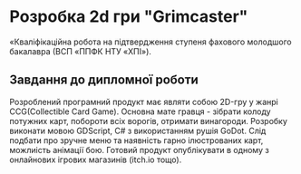 # Розробка 2d гри "Grimcaster"
«Кваліфікаційна робота на підтвердження ступеня фахового молодшого бакалавра (ВСП «ППФК НТУ «ХПІ»).
## Завдання до дипломної роботи
Розроблений програмний продукт має являти собою 2D-гру у жанрі CCG(Collectible Card Game). Основна мате гравця - зібрати колоду потужних карт, побороти всіх ворогів, отримати винагороди. Розробку виконати мовою GDScript, C# з використанням рушія GoDot. Слід подбати про зручне меню та наявність гарно ілюстрованих карт, можлиість анімації бою. Готовий продукт опублікувати в одному з онлайнових ігрових магазинів (itch.io тощо).

